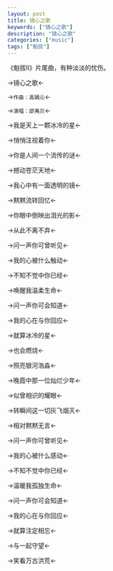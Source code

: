 ```yaml
---
layout: post
title: 镜心之歌
keywords: ["镜心之歌"]
description: "镜心之歌"
categories: ["music"]
tags: ["魁拔"]
---
```


《魁拔II》片尾曲，有种淡淡的忧伤。

->镜心之歌<-

->`作曲：高嫣沁`<-

->`演唱：邵夷贝`<-

->我是天上一颗冰冷的星<-

->悄悄注视着你<-

->你是人间一个流传的谜<-

->撼动苍茫天地<-

->我心中有一面透明的镜<-

->黙黙流转回忆<-

->你眼中倒映出泪光的影<-

->从此不离不弃<-

->问一声你可曾听见<-

->我的心被什么触动<-

->不知不觉中你已经<-

->唤醒我温柔生命<-

->问一声你可会知道<-

->我的心在与你回应<-

->就算冰冷的星<-

->也会燃烧<-

->照亮银河浩淼<-

->晚霞中那一位灿烂少年<-

->似曾相识的耀眼<-

->转瞬间这一切灰飞烟灭<-

->相对黙黙无言<-

->问一声你可曾听见<-

->我的心被什么感动<-

->不知不觉中你已经<-

->温暖我孤独生命<-

->问一声你可会知道<-

->我的心在与你回应<-

->就算注定相忘<-

->与一起守望<-

->笑看万古洪荒<-